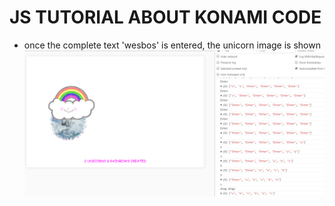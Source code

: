 # JS TUTORIAL ABOUT KONAMI CODE

* once the complete text 'wesbos' is entered, the unicorn image is shown
![alt-text](images/unicorn.png)